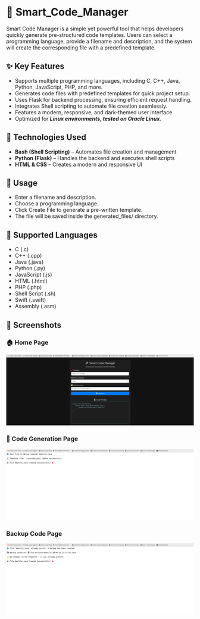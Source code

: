 # 📌 Smart_Code_Manager
Smart Code Manager is a simple yet powerful tool that helps developers quickly generate pre-structured code templates. Users can select a programming language, provide a filename and description, and the system will create the corresponding file with a predefined template.

## ✨ Key Features
- Supports multiple programming languages, including C, C++, Java, Python, JavaScript, PHP, and more.
- Generates code files with predefined templates for quick project setup.
- Uses Flask for backend processing, ensuring efficient request handling.
- Integrates Shell scripting to automate file creation seamlessly.
- Features a modern, responsive, and dark-themed user interface.
- Optimized for ***Linux environments, tested on Oracle Linux***.

## 🚀 Technologies Used  
- **Bash (Shell Scripting)** – Automates file creation and management  
- **Python (Flask)** – Handles the backend and executes shell scripts  
- **HTML & CSS** – Creates a modern and responsive UI  

## 📜 Usage
- Enter a filename and description.
- Choose a programming language.
- Click Create File to generate a pre-written template.
- The file will be saved inside the generated_files/ directory.

## 📌 Supported Languages
- C (.c)
- C++ (.cpp)
- Java (.java)
- Python (.py)
- JavaScript (.js)
- HTML (.html)
- PHP (.php)
- Shell Script (.sh)
- Swift (.swift)
- Assembly (.asm)

## 📸 Screenshots

### 🏠 Home Page
![Home Page](https://github.com/Ashish-j0511/Smart_Code_Manager/blob/863939c7c9712045bcea87fa58705d7f5697254c/Home_page.png)

### 📝 Code Generation Page
![Code Generation](https://github.com/Ashish-j0511/Smart_Code_Manager/blob/1e07adcd97b20e51740dfb1ff84de82f9e79ab38/Code_generating_page.png)

### Backup Code Page
![Backup Code Page](https://github.com/Ashish-j0511/Smart_Code_Manager/blob/1a4e7d5f38389b6609bab2fe87d108ad70f3be7c/Backup_code_page.png)


